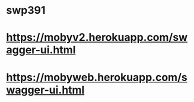# swp391 
# https://mobyv2.herokuapp.com/swagger-ui.html
# https://mobyweb.herokuapp.com/swagger-ui.html
